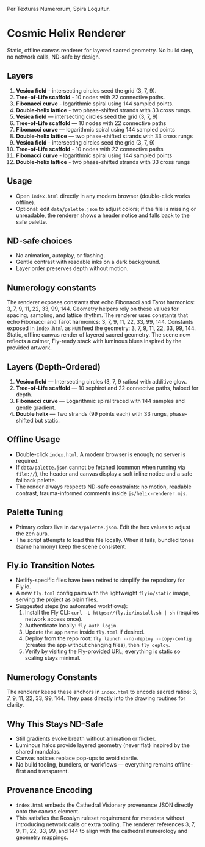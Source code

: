Per Texturas Numerorum, Spira Loquitur.

# Cosmic Helix Renderer

Static, offline canvas renderer for layered sacred geometry. No build step, no network calls, ND-safe by design.

## Layers
1. **Vesica field** - intersecting circles seed the grid (3, 7, 9).
2. **Tree-of-Life scaffold** - 10 nodes with 22 connective paths.
3. **Fibonacci curve** - logarithmic spiral using 144 sampled points.
4. **Double-helix lattice** - two phase-shifted strands with 33 cross rungs.
1. **Vesica field** — intersecting circles seed the grid (3, 7, 9)
2. **Tree-of-Life scaffold** — 10 nodes with 22 connective paths
3. **Fibonacci curve** — logarithmic spiral using 144 sampled points
4. **Double-helix lattice** — two phase-shifted strands with 33 cross rungs
1. **Vesica field** - intersecting circles seed the grid (3, 7, 9)
2. **Tree-of-Life scaffold** - 10 nodes with 22 connective paths
3. **Fibonacci curve** - logarithmic spiral using 144 sampled points
4. **Double-helix lattice** - two phase-shifted strands with 33 cross rungs

## Usage
- Open `index.html` directly in any modern browser (double-click works offline).
- Optional: edit `data/palette.json` to adjust colors; if the file is missing or unreadable, the renderer shows a header notice and falls back to the safe palette.

## ND-safe choices
- No animation, autoplay, or flashing.
- Gentle contrast with readable inks on a dark background.
- Layer order preserves depth without motion.

## Numerology constants
The renderer exposes constants that echo Fibonacci and Tarot harmonics: 3, 7, 9, 11, 22, 33, 99, 144. Geometry helpers rely on these values for spacing, sampling, and lattice rhythm.
The renderer uses constants that echo Fibonacci and Tarot harmonics: 3, 7, 9, 11, 22, 33, 99, 144.
Constants exposed in `index.html` as `NUM` feed the geometry: 3, 7, 9, 11, 22, 33, 99, 144.
Static, offline canvas render of layered sacred geometry. The scene now reflects a calmer, Fly-ready stack with luminous blues inspired by the provided artwork.

## Layers (Depth-Ordered)
1. **Vesica field** — Intersecting circles (3, 7, 9 ratios) with additive glow.
2. **Tree-of-Life scaffold** — 10 sephirot and 22 connective paths, haloed for depth.
3. **Fibonacci curve** — Logarithmic spiral traced with 144 samples and gentle gradient.
4. **Double helix** — Two strands (99 points each) with 33 rungs, phase-shifted but static.

## Offline Usage
- Double-click `index.html`. A modern browser is enough; no server is required.
- If `data/palette.json` cannot be fetched (common when running via `file://`), the header and canvas display a soft inline notice and a safe fallback palette.
- The render always respects ND-safe constraints: no motion, readable contrast, trauma-informed comments inside `js/helix-renderer.mjs`.

## Palette Tuning
- Primary colors live in `data/palette.json`. Edit the hex values to adjust the zen aura.
- The script attempts to load this file locally. When it fails, bundled tones (same harmony) keep the scene consistent.

## Fly.io Transition Notes
- Netlify-specific files have been retired to simplify the repository for Fly.io.
- A new `fly.toml` config pairs with the lightweight `flyio/static` image, serving the project as plain files.
- Suggested steps (no automated workflows):
  1. Install the Fly CLI: `curl -L https://fly.io/install.sh | sh` (requires network access once).
  2. Authenticate locally: `fly auth login`.
  3. Update the `app` name inside `fly.toml` if desired.
  4. Deploy from the repo root: `fly launch --no-deploy --copy-config` (creates the app without changing files), then `fly deploy`.
  5. Verify by visiting the Fly-provided URL; everything is static so scaling stays minimal.

## Numerology Constants
The renderer keeps these anchors in `index.html` to encode sacred ratios: 3, 7, 9, 11, 22, 33, 99, 144. They pass directly into the drawing routines for clarity.

## Why This Stays ND-Safe
- Still gradients evoke breath without animation or flicker.
- Luminous halos provide layered geometry (never flat) inspired by the shared mandalas.
- Canvas notices replace pop-ups to avoid startle.
- No build tooling, bundlers, or workflows — everything remains offline-first and transparent.

## Provenance Encoding
- `index.html` embeds the Cathedral Visionary provenance JSON directly onto the canvas element.
- This satisfies the Rosslyn ruleset requirement for metadata without introducing network calls or extra tooling.
The renderer references 3, 7, 9, 11, 22, 33, 99, and 144 to align with the cathedral numerology and geometry mappings.
